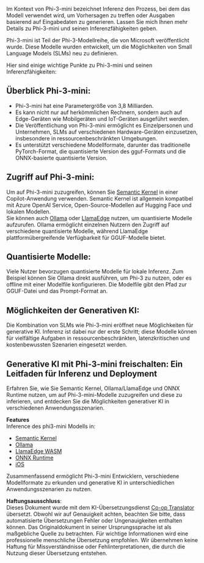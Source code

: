 <!--
CO_OP_TRANSLATOR_METADATA:
{
  "original_hash": "f1ff728038c4f554b660a36b76cbdd6e",
  "translation_date": "2025-05-07T10:43:10+00:00",
  "source_file": "md/01.Introduction/03/overview.md",
  "language_code": "de"
}
-->
Im Kontext von Phi-3-mini bezeichnet Inferenz den Prozess, bei dem das Modell verwendet wird, um Vorhersagen zu treffen oder Ausgaben basierend auf Eingabedaten zu generieren. Lassen Sie mich Ihnen mehr Details zu Phi-3-mini und seinen Inferenzfähigkeiten geben.

Phi-3-mini ist Teil der Phi-3-Modellreihe, die von Microsoft veröffentlicht wurde. Diese Modelle wurden entwickelt, um die Möglichkeiten von Small Language Models (SLMs) neu zu definieren.

Hier sind einige wichtige Punkte zu Phi-3-mini und seinen Inferenzfähigkeiten:

## **Überblick Phi-3-mini:**
- Phi-3-mini hat eine Parametergröße von 3,8 Milliarden.
- Es kann nicht nur auf herkömmlichen Rechnern, sondern auch auf Edge-Geräten wie Mobilgeräten und IoT-Geräten ausgeführt werden.
- Die Veröffentlichung von Phi-3-mini ermöglicht es Einzelpersonen und Unternehmen, SLMs auf verschiedenen Hardware-Geräten einzusetzen, insbesondere in ressourcenbeschränkten Umgebungen.
- Es unterstützt verschiedene Modellformate, darunter das traditionelle PyTorch-Format, die quantisierte Version des gguf-Formats und die ONNX-basierte quantisierte Version.

## **Zugriff auf Phi-3-mini:**
Um auf Phi-3-mini zuzugreifen, können Sie [Semantic Kernel](https://github.com/microsoft/SemanticKernelCookBook?WT.mc_id=aiml-138114-kinfeylo) in einer Copilot-Anwendung verwenden. Semantic Kernel ist allgemein kompatibel mit Azure OpenAI Service, Open-Source-Modellen auf Hugging Face und lokalen Modellen.  
Sie können auch [Ollama](https://ollama.com) oder [LlamaEdge](https://llamaedge.com) nutzen, um quantisierte Modelle aufzurufen. Ollama ermöglicht einzelnen Nutzern den Zugriff auf verschiedene quantisierte Modelle, während LlamaEdge plattformübergreifende Verfügbarkeit für GGUF-Modelle bietet.

## **Quantisierte Modelle:**
Viele Nutzer bevorzugen quantisierte Modelle für lokale Inferenz. Zum Beispiel können Sie Ollama direkt ausführen, um Phi-3 zu nutzen, oder es offline mit einer Modelfile konfigurieren. Die Modelfile gibt den Pfad zur GGUF-Datei und das Prompt-Format an.

## **Möglichkeiten der Generativen KI:**
Die Kombination von SLMs wie Phi-3-mini eröffnet neue Möglichkeiten für generative KI. Inferenz ist dabei nur der erste Schritt; diese Modelle können für vielfältige Aufgaben in ressourcenbeschränkten, latenzkritischen und kostenbewussten Szenarien eingesetzt werden.

## **Generative KI mit Phi-3-mini freischalten: Ein Leitfaden für Inferenz und Deployment**  
Erfahren Sie, wie Sie Semantic Kernel, Ollama/LlamaEdge und ONNX Runtime nutzen, um auf Phi-3-mini-Modelle zuzugreifen und diese zu inferieren, und entdecken Sie die Möglichkeiten generativer KI in verschiedenen Anwendungsszenarien.

**Features**  
Inference des phi3-mini Modells in:

- [Semantic Kernel](https://github.com/Azure-Samples/Phi-3MiniSamples/tree/main/semantickernel?WT.mc_id=aiml-138114-kinfeylo)  
- [Ollama](https://github.com/Azure-Samples/Phi-3MiniSamples/tree/main/ollama?WT.mc_id=aiml-138114-kinfeylo)  
- [LlamaEdge WASM](https://github.com/Azure-Samples/Phi-3MiniSamples/tree/main/wasm?WT.mc_id=aiml-138114-kinfeylo)  
- [ONNX Runtime](https://github.com/Azure-Samples/Phi-3MiniSamples/tree/main/onnx?WT.mc_id=aiml-138114-kinfeylo)  
- [iOS](https://github.com/Azure-Samples/Phi-3MiniSamples/tree/main/ios?WT.mc_id=aiml-138114-kinfeylo)

Zusammenfassend ermöglicht Phi-3-mini Entwicklern, verschiedene Modellformate zu erkunden und generative KI in unterschiedlichen Anwendungsszenarien zu nutzen.

**Haftungsausschluss**:  
Dieses Dokument wurde mit dem KI-Übersetzungsdienst [Co-op Translator](https://github.com/Azure/co-op-translator) übersetzt. Obwohl wir auf Genauigkeit achten, beachten Sie bitte, dass automatisierte Übersetzungen Fehler oder Ungenauigkeiten enthalten können. Das Originaldokument in seiner Ursprungssprache ist als maßgebliche Quelle zu betrachten. Für wichtige Informationen wird eine professionelle menschliche Übersetzung empfohlen. Wir übernehmen keine Haftung für Missverständnisse oder Fehlinterpretationen, die durch die Nutzung dieser Übersetzung entstehen.